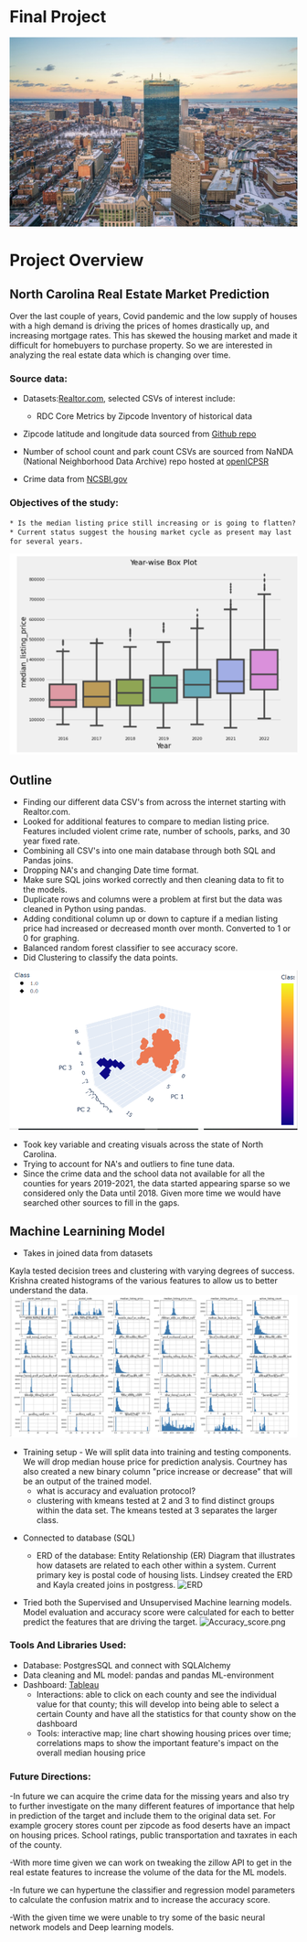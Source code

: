 
# Final Project
![Housing_image.png](https://github.com/ksommerdorf/FinalProject/blob/main/images/Housing_image.png)


# Project Overview

## North Carolina Real Estate Market Prediction 

Over the last couple of years, Covid pandemic and the low supply of houses with a high demand is driving the prices of homes drastically up, and increasing mortgage rates. This has skewed the housing market and made it difficult for homebuyers to purchase property. So we are interested in analyzing the real estate data which is changing over time.

### Source data: 

- Datasets:[Realtor.com](https://www.realtor.com/research/data/), selected CSVs of interest include:
    
    * RDC Core Metrics by Zipcode Inventory of historical data
    
- Zipcode latitude and longitude data sourced from [Github repo](https://github.com/midwire/free_zipcode_data/blob/5f831e3918488751a701b583a419ca3e1d44d93f/all_us_zipcodes.csv)
    
- Number of school count and park count CSVs are sourced from NaNDA (National Neighborhood Data Archive) repo hosted at [openICPSR](https://nanda.isr.umich.edu/data/)

- Crime data from [NCSBI.gov](https://www.ncsbi.gov/)

### Objectives of the study:
    * Is the median listing price still increasing or is going to flatten? 
    * Current status suggest the housing market cycle as present may last for several years.
    
![Boxplot_median_listing_price.png](https://github.com/ksommerdorf/FinalProject/blob/main/images/Boxplot_median_listing_price.png)
## Outline
   * Finding our different data CSV's from across the internet starting with Realtor.com. 
   * Looked for additional features to compare to median listing price. Features included violent crime rate, number of schools, parks, and 30 year fixed rate. 
   * Combining all CSV's into one main database through both SQL and Pandas joins. 
   * Dropping NA's and changing Date time format. 
   * Make sure SQL joins worked correctly and then cleaning data to fit to the models. 
   * Duplicate rows and columns were a problem at first but the data was cleaned in Python using pandas.
   * Adding conditional column up or down to capture if a median listing price had increased or decreased month over month. Converted to 1 or 0 for graphing.
   * Balanced random forest classifier to see accuracy score.
   * Did Clustering to classify the data points.
   
![Kmeans=2](https://github.com/ksommerdorf/FinalProject/blob/6731844bf8bfa161e4dd18a9d2b4fbedf2e0d05e/images/FP_clusters_k2.PNG)


   * Took key variable and creating visuals across the state of North Carolina.
   * Trying to account for NA's and outliers to fine tune data. 
   * Since the crime data and the school data not available for all the counties for years 2019-2021, the data started appearing sparse so we considered only the Data until 2018. Given more time we would have searched other sources to fill in the gaps.
   

## Machine Learnining Model
- Takes in joined data from datasets 

Kayla tested decision trees and clustering with varying degrees of success. Krishna created histograms of the various features to allow us to better understand the data.
![Feature Histogram](https://github.com/ksommerdorf/FinalProject/blob/main/images/Histogram_features.png)

* Training setup - We will split data into training and testing components.  We will drop median house price for prediction analysis.  Courtney has also created a new binary column "price increase or decrease" that will be an output of the trained model.
    * what is accuracy and evaluation protocol?
    * clustering with kmeans tested at 2 and 3 to find distinct groups within the data set. The kmeans tested at 3 separates the larger class.

- Connected to database (SQL)
    *  ERD of the database: Entity Relationship (ER) Diagram that 
            illustrates how datasets are related to each other within a system. 
            Current primary key is postal code of housing lists. Lindsey created the ERD and Kayla created joins in postgress.
            ![ERD](https://github.com/ksommerdorf/FinalProject/blob/Lindsey/ERD.png)

- Tried both the Supervised and Unsupervised Machine learning models. Model evaluation and accuracy score were calculated for each to better predict the features that are driving the target.
![Accuracy_score.png](https://github.com/ksommerdorf/FinalProject/blob/main/images/Accuracy_score.png)

### Tools And Libraries Used:

- Database: PostgresSQL and connect with SQLAlchemy
- Data cleaning and ML model: pandas and pandas ML-environment
- Dashboard: [Tableau](https://public.tableau.com/app/profile/kayla.sommerdorf/viz/RealEstateProject_16586455498320/Countydata)
   * Interactions: able to click on each county and see the individual value for that county; this will develop into being able to select a certain County and have all the statistics for that county show on the dashboard
   * Tools: interactive map; line chart showing housing prices over time; correlations maps to show the important feature's impact on the overall median housing price
   

### Future Directions:

-In future we can acquire the crime data for the missing years and also try to further investigate on the many different features of importance that help in prediction of the target and include them to the original data set. For example grocery stores count per zipcode as food deserts have an impact on housing prices. School ratings, public transportation and taxrates in each of the county.

-With more time given we can work on tweaking the zillow API to get in the real estate features to increase the volume of the data for the ML models.

-In future we can hypertune the classifier and regression model parameters to calculate the confusion matrix and to increase the accuracy score.

-With the given time we were unable to try some of the basic neural network models and Deep learning models. 
